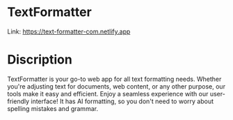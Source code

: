 # TextFormatter

Link: https://text-formatter-com.netlify.app

# Discription

TextFormatter is your go-to web app for all text formatting needs. Whether you're adjusting text for documents, web content, or any other purpose, our tools make it easy and efficient. Enjoy a seamless experience with our user-friendly interface! It has AI formatting, so you don't need to worry about spelling mistakes and grammar.
